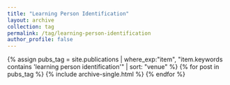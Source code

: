```yaml
---
title: "Learning Person Identification"
layout: archive
collection: tag
permalink: /tag/learning-person-identification
author_profile: false
---
```


{% assign pubs_tag = site.publications | where_exp:"item", "item.keywords contains 'learning person identification'" | sort: "venue" %}
{% for post in pubs_tag %}
  {% include archive-single.html %}
{% endfor %}